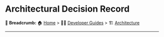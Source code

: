 # Architectural Decision Record

🍞 **Breadcrumb:** 🏠 [Home](../../index.md) > 👨‍💻 [Developer Guides](../README.md) > 🏗️ [Architecture](README.md)

---


## 

###